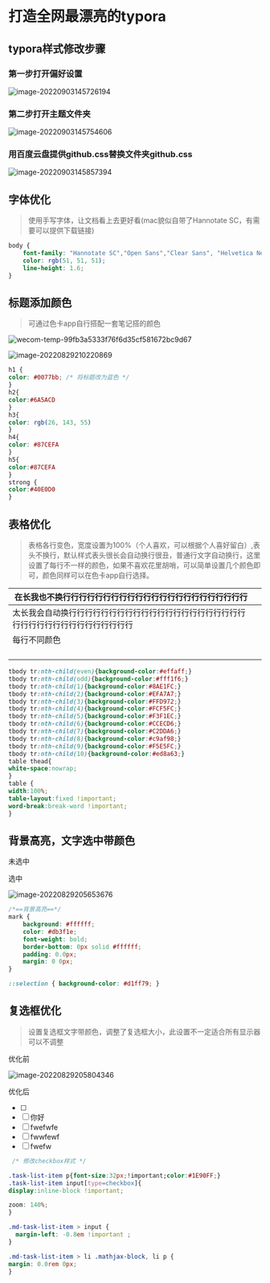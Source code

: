 # 打造全网最漂亮的typora



## typora样式修改步骤

### 第一步打开偏好设置

![image-20220903145726194](打造全网最漂亮的typora主题.assets/image-20220903145726194.png)

### 第二步打开主题文件夹

![image-20220903145754606](打造全网最漂亮的typora主题.assets/image-20220903145754606.png)

### 用百度云盘提供github.css替换文件夹github.css

![image-20220903145857394](打造全网最漂亮的typora主题.assets/image-20220903145857394.png)

## 字体优化

> 使用手写字体，让文档看上去更好看(mac貌似自带了Hannotate SC，有需要可以提供下载链接)

```css
body {
    font-family: "Hannotate SC","Open Sans","Clear Sans", "Helvetica Neue", Helvetica, Arial, sans-serif;
    color: rgb(51, 51, 51);
    line-height: 1.6;
}
```

## 标题添加颜色

> 可通过色卡app自行搭配一套笔记搭的颜色

![wecom-temp-99fb3a5333f76f6d35cf581672bc9d67](打造全网最漂亮的typora主题.assets/wecom-temp-99fb3a5333f76f6d35cf581672bc9d67.jpg)

![image-20220829210220869](打造全网最漂亮的typora主题.assets/image-20220829210220869.png)



```css
h1 {
color: #0077bb; /* 将标题改为蓝色 */
}
h2{
color:#6A5ACD
}
h3{
color: rgb(26, 143, 55)
}
h4{
color: #87CEFA
}
h5{
color:#87CEFA
}
strong {
color:#40E0D0
}
```





## 表格优化

> 表格各行变色，宽度设置为100%（个人喜欢，可以根据个人喜好留白）,表头不换行，默认样式表头很长会自动换行很丑，普通行文字自动换行，这里设置了每行不一样的颜色，如果不喜欢花里胡哨，可以简单设置几个颜色即可，颜色同样可以在色卡app自行选择。



| 在长我也不换行行行行行行行行行行行行行行行行行行行行行行行   |      |
| ------------------------------------------------------------ | ---- |
| 太长我会自动换行行行行行行行行行行行行行行行行行行行行行行行行行行行行行行行行行行行行行 |      |
| 每行不同颜色                                                 |      |
|                                                              |      |
|                                                              |      |
|                                                              |      |
|                                                              |      |



```css
tbody tr:nth-child(even){background-color:#effaff;}
tbody tr:nth-child(odd){background-color:#fff1f6;}
tbody tr:nth-child(1){background-color:#8AE1FC;}
tbody tr:nth-child(2){background-color:#EFA7A7;}
tbody tr:nth-child(3){background-color:#FFD972;}
tbody tr:nth-child(4){background-color:#FCF5FC;}
tbody tr:nth-child(5){background-color:#F3F1EC;}
tbody tr:nth-child(6){background-color:#CCECD6;}
tbody tr:nth-child(7){background-color:#C2DDA6;}
tbody tr:nth-child(8){background-color:#c9af98;}
tbody tr:nth-child(9){background-color:#F5E5FC;}
tbody tr:nth-child(10){background-color:#ed8a63;}
table thead{
white-space:nowrap;
}
table {
width:100%;
table-layout:fixed !important;
word-break:break-word !important;
}
```







## 背景高亮，文字选中带颜色

未选中

选中

![image-20220829205653676](打造全网最漂亮的typora主题.assets/image-20220829205653676.png)

```css
/*==背景高亮==*/
mark {
    background: #ffffff;
    color: #db3f1e;
    font-weight: bold;
    border-bottom: 0px solid #ffffff;
    padding: 0.0px;
    margin: 0 0px;
}

::selection { background-color: #d1ff79; }
```



## 复选框优化

> 设置复选框文字带颜色，调整了复选框大小，此设置不一定适合所有显示器可以不调整

优化前

![image-20220829205804346](打造全网最漂亮的typora主题.assets/image-20220829205804346.png)

优化后

- [ ] 
- [ ] 你好
- [ ] fwefwfe
- [ ] fwwfewf
- [ ] fwefw

```css
 /* 修改checkbox样式 */

.task-list-item p{font-size:32px;!important;color:#1E90FF;}
.task-list-item input[type=checkbox]{
display:inline-block !important;

zoom: 140%;
}

.md-task-list-item > input {
  margin-left: -0.8em !important ;
}

.md-task-list-item > li .mathjax-block, li p {
margin: 0.0rem 0px;
}
```

